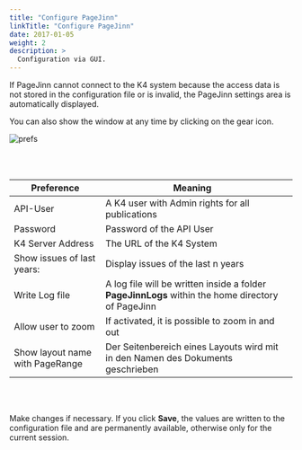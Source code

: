 ```yaml
---
title: "Configure PageJinn"
linkTitle: "Configure PageJinn"
date: 2017-01-05
weight: 2
description: >
  Configuration via GUI.
---
```


If PageJinn cannot connect to the K4 system because the access data is not stored in the configuration file or is invalid, the PageJinn settings area is automatically displayed.

You can also show the window at any time by clicking on the gear icon.

![prefs](/images/Einstellungen_e.png)

</br></br>

| Preference            | Meaning           | |
|-------------------|-----------------|------|
| API-User           | A K4 user with Admin rights for all publications        |  |
| Password            | Password of the API User     ||
| K4 Server Address     |The URL of the K4 System   |  |
|Show issues of last years:         | Display issues of the last n years  |
| Write Log file      | A log file will be written inside a folder **PageJinnLogs** within the home directory of PageJinn|
| Allow user to zoom   | If activated, it is possible to zoom in and out|
| Show layout name with PageRange     | Der Seitenbereich eines Layouts wird mit in den Namen des Dokuments geschrieben|

</br></br>

Make changes if necessary. If you click **Save**, the values are written to the configuration file and are permanently available, otherwise only for the current session.

</br></br>
